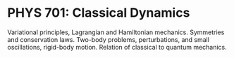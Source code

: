 # PHYS 701: Classical Dynamics

Variational principles, Lagrangian and Hamiltonian mechanics. Symmetries and conservation laws. Two-body problems, perturbations, and small oscillations, rigid-body motion. Relation of classical to quantum mechanics.